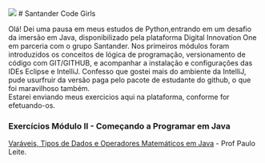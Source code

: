 
<img src="![codeGirls](codeGirls.png)">
# Santander Code Girls

Olá! Dei uma pausa em meus estudos de Python,entrando em um desafio da imersão em Java, disponibilizado pela plataforma Digital Innovation One em parceria com o grupo Santander.
Nos primeiros módulos foram introduzidos os conceitos de lógica de programação, versionamento de código com GIT/GITHUB, e acompanhar a instalação e configurações das IDEs Eclipse e IntelliJ. Confesso que gostei mais do ambiente da IntelliJ, pude usurfruir da versão paga pelo pacote de estudante do github, o que foi maravilhoso também.
<br>
Estarei enviando meus exercicios aqui na plataforma, conforme for efetuando-os.
<br>

### Exercícios Módulo II - Começando a Programar em Java

<a href="https://github.com/jerrayner/code-girls-modulo1/tree/main/src/br/com/dio">Varáveis, Tipos de Dados e Operadores Matemáticos em Java</a> - Prof Paulo Leite.
